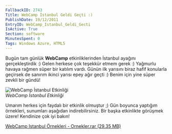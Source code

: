 ```yaml
---
FallbackID: 2743
Title: WebCamp İstanbul Geldi Geçti :)
PublishDate: 19/12/2011
EntryID: WebCamp_Istanbul_Geldi_Gecti
IsActive: True
Section: software
MinutesSpent: 0
Tags: Windows Azure, HTML5
---
```

Bugün tam günlük **WebCamp** etkinliklerinden İstanbul ayağını
gerçekleştirdik :) Gelen herkese çok teşekkür etmem gerek :) Yağmurlu
havaya rağmen süper bir katılım vardı. Günün ilk yarısını biraz hafif
konularla geçirsek de sanırım ikinci yarısı epey ağır geçti :) Benim
için yine süper zevkli bir gündü!

![WebCamp İstanbul
Etkinliği](http://cdn.daron.yondem.com/assets/2743/webcamp_ist.jpg)\
*WebCamp İstanbul Etkinliği*

Umarım herkes için faydalı bir etkinlik olmuştur ;) Gün boyunca yaptığım
örnekleri, sunumları aşağıdan indirebilirsiniz. Bir başka etkinlikte
görüşmek üzere! Kendinize çok iyi bakın!

[WebCamp Istanbul Örnekleri - Ornekler.rar (29.35
MB)](http://cdn.daron.yondem.com/assets/2743/Ornekler.rar)



